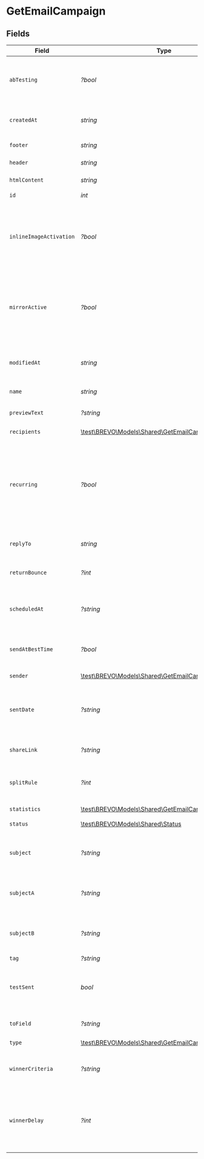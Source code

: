 # GetEmailCampaign


## Fields

| Field                                                                                                                                                                                                             | Type                                                                                                                                                                                                              | Required                                                                                                                                                                                                          | Description                                                                                                                                                                                                       | Example                                                                                                                                                                                                           |
| ----------------------------------------------------------------------------------------------------------------------------------------------------------------------------------------------------------------- | ----------------------------------------------------------------------------------------------------------------------------------------------------------------------------------------------------------------- | ----------------------------------------------------------------------------------------------------------------------------------------------------------------------------------------------------------------- | ----------------------------------------------------------------------------------------------------------------------------------------------------------------------------------------------------------------- | ----------------------------------------------------------------------------------------------------------------------------------------------------------------------------------------------------------------- |
| `abTesting`                                                                                                                                                                                                       | *?bool*                                                                                                                                                                                                           | :heavy_minus_sign:                                                                                                                                                                                                | Status of A/B Test for the campaign. abTesting = false means it is disabled, & abTesting = true means it is enabled.                                                                                              | true                                                                                                                                                                                                              |
| `createdAt`                                                                                                                                                                                                       | *string*                                                                                                                                                                                                          | :heavy_check_mark:                                                                                                                                                                                                | Creation UTC date-time of the campaign (YYYY-MM-DDTHH:mm:ss.SSSZ)                                                                                                                                                 | 2017-05-01 12:30:00 +0000 UTC                                                                                                                                                                                     |
| `footer`                                                                                                                                                                                                          | *string*                                                                                                                                                                                                          | :heavy_check_mark:                                                                                                                                                                                                | Footer of the campaign                                                                                                                                                                                            | [DEFAULT_FOOTER]                                                                                                                                                                                                  |
| `header`                                                                                                                                                                                                          | *string*                                                                                                                                                                                                          | :heavy_check_mark:                                                                                                                                                                                                | Header of the campaign                                                                                                                                                                                            | [DEFAULT_HEADER]                                                                                                                                                                                                  |
| `htmlContent`                                                                                                                                                                                                     | *string*                                                                                                                                                                                                          | :heavy_check_mark:                                                                                                                                                                                                | HTML content of the campaign                                                                                                                                                                                      | This is my HTML Content                                                                                                                                                                                           |
| `id`                                                                                                                                                                                                              | *int*                                                                                                                                                                                                             | :heavy_check_mark:                                                                                                                                                                                                | ID of the campaign                                                                                                                                                                                                | 12                                                                                                                                                                                                                |
| `inlineImageActivation`                                                                                                                                                                                           | *?bool*                                                                                                                                                                                                           | :heavy_minus_sign:                                                                                                                                                                                                | Status of inline image. inlineImageActivation = false means image can’t be embedded, & inlineImageActivation = true means image can be embedded, in the email.                                                    | true                                                                                                                                                                                                              |
| `mirrorActive`                                                                                                                                                                                                    | *?bool*                                                                                                                                                                                                           | :heavy_minus_sign:                                                                                                                                                                                                | Status of mirror links in campaign. mirrorActive = false means mirror links are deactivated, & mirrorActive = true means mirror links are activated, in the campaign                                              | true                                                                                                                                                                                                              |
| `modifiedAt`                                                                                                                                                                                                      | *string*                                                                                                                                                                                                          | :heavy_check_mark:                                                                                                                                                                                                | UTC date-time of last modification of the campaign (YYYY-MM-DDTHH:mm:ss.SSSZ)                                                                                                                                     | 2017-05-01 12:30:00 +0000 UTC                                                                                                                                                                                     |
| `name`                                                                                                                                                                                                            | *string*                                                                                                                                                                                                          | :heavy_check_mark:                                                                                                                                                                                                | Name of the campaign                                                                                                                                                                                              | EN - Sales Summer 2017                                                                                                                                                                                            |
| `previewText`                                                                                                                                                                                                     | *?string*                                                                                                                                                                                                         | :heavy_minus_sign:                                                                                                                                                                                                | Preview text or preheader of the email campaign                                                                                                                                                                   | Thanks for your order!                                                                                                                                                                                            |
| `recipients`                                                                                                                                                                                                      | [\test\BREVO\Models\Shared\GetEmailCampaignRecipients](../../Models/Shared/GetEmailCampaignRecipients.md)                                                                                                         | :heavy_check_mark:                                                                                                                                                                                                | N/A                                                                                                                                                                                                               |                                                                                                                                                                                                                   |
| `recurring`                                                                                                                                                                                                       | *?bool*                                                                                                                                                                                                           | :heavy_minus_sign:                                                                                                                                                                                                | FOR TRIGGER ONLY ! Type of trigger campaign.recurring = false means contact can receive the same Trigger campaign only once, & recurring = true means contact can receive the same Trigger campaign several times | true                                                                                                                                                                                                              |
| `replyTo`                                                                                                                                                                                                         | *string*                                                                                                                                                                                                          | :heavy_check_mark:                                                                                                                                                                                                | Email defined as the "Reply to" of the campaign                                                                                                                                                                   | replyto@domain.com                                                                                                                                                                                                |
| `returnBounce`                                                                                                                                                                                                    | *?int*                                                                                                                                                                                                            | :heavy_minus_sign:                                                                                                                                                                                                | Total number of non-delivered campaigns for a particular campaign id.                                                                                                                                             | 5                                                                                                                                                                                                                 |
| `scheduledAt`                                                                                                                                                                                                     | *?string*                                                                                                                                                                                                         | :heavy_minus_sign:                                                                                                                                                                                                | UTC date-time on which campaign is scheduled (YYYY-MM-DDTHH:mm:ss.SSSZ)                                                                                                                                           | 2017-06-01 12:30:00 +0000 UTC                                                                                                                                                                                     |
| `sendAtBestTime`                                                                                                                                                                                                  | *?bool*                                                                                                                                                                                                           | :heavy_minus_sign:                                                                                                                                                                                                | It is true if you have chosen to send your campaign at best time, otherwise it is false                                                                                                                           | true                                                                                                                                                                                                              |
| `sender`                                                                                                                                                                                                          | [\test\BREVO\Models\Shared\GetEmailCampaignSender](../../Models/Shared/GetEmailCampaignSender.md)                                                                                                                 | :heavy_check_mark:                                                                                                                                                                                                | N/A                                                                                                                                                                                                               |                                                                                                                                                                                                                   |
| `sentDate`                                                                                                                                                                                                        | *?string*                                                                                                                                                                                                         | :heavy_minus_sign:                                                                                                                                                                                                | Sent UTC date-time of the campaign (YYYY-MM-DDTHH:mm:ss.SSSZ). Only available if 'status' of the campaign is 'sent'                                                                                               | 2018-12-01 16:30:00 +0000 UTC                                                                                                                                                                                     |
| `shareLink`                                                                                                                                                                                                       | *?string*                                                                                                                                                                                                         | :heavy_minus_sign:                                                                                                                                                                                                | Link to share the campaign on social medias                                                                                                                                                                       | http://dhh.brevo.com/fhsgccc.html?t=9865448900                                                                                                                                                                    |
| `splitRule`                                                                                                                                                                                                       | *?int*                                                                                                                                                                                                            | :heavy_minus_sign:                                                                                                                                                                                                | The size of your ab-test groups. Only available if `abTesting` flag of the campaign is `true`                                                                                                                     | 25                                                                                                                                                                                                                |
| `statistics`                                                                                                                                                                                                      | [\test\BREVO\Models\Shared\GetEmailCampaignStatistics](../../Models/Shared/GetEmailCampaignStatistics.md)                                                                                                         | :heavy_check_mark:                                                                                                                                                                                                | N/A                                                                                                                                                                                                               |                                                                                                                                                                                                                   |
| `status`                                                                                                                                                                                                          | [\test\BREVO\Models\Shared\Status](../../Models/Shared/Status.md)                                                                                                                                                 | :heavy_check_mark:                                                                                                                                                                                                | Status of the campaign                                                                                                                                                                                            | sent                                                                                                                                                                                                              |
| `subject`                                                                                                                                                                                                         | *?string*                                                                                                                                                                                                         | :heavy_minus_sign:                                                                                                                                                                                                | Subject of the campaign. Only available if `abTesting` flag of the campaign is `false`                                                                                                                            | 20% OFF for 2017 Summer Sales                                                                                                                                                                                     |
| `subjectA`                                                                                                                                                                                                        | *?string*                                                                                                                                                                                                         | :heavy_minus_sign:                                                                                                                                                                                                | Subject A of the ab-test campaign. Only available if `abTesting` flag of the campaign is `true`                                                                                                                   | Discover the New Collection!                                                                                                                                                                                      |
| `subjectB`                                                                                                                                                                                                        | *?string*                                                                                                                                                                                                         | :heavy_minus_sign:                                                                                                                                                                                                | Subject B of the ab-test campaign. Only available if `abTesting` flag of the campaign is `true`                                                                                                                   | Want to discover the New Collection?                                                                                                                                                                              |
| `tag`                                                                                                                                                                                                             | *?string*                                                                                                                                                                                                         | :heavy_minus_sign:                                                                                                                                                                                                | Tag of the campaign                                                                                                                                                                                               | Newsletter                                                                                                                                                                                                        |
| `testSent`                                                                                                                                                                                                        | *bool*                                                                                                                                                                                                            | :heavy_check_mark:                                                                                                                                                                                                | Retrieved the status of test email sending. (true=Test email has been sent  false=Test email has not been sent)                                                                                                   | true                                                                                                                                                                                                              |
| `toField`                                                                                                                                                                                                         | *?string*                                                                                                                                                                                                         | :heavy_minus_sign:                                                                                                                                                                                                | Customisation of the "to" field of the campaign                                                                                                                                                                   | {FNAME} {LNAME}                                                                                                                                                                                                   |
| `type`                                                                                                                                                                                                            | [\test\BREVO\Models\Shared\GetEmailCampaignType](../../Models/Shared/GetEmailCampaignType.md)                                                                                                                     | :heavy_check_mark:                                                                                                                                                                                                | Type of campaign                                                                                                                                                                                                  | classic                                                                                                                                                                                                           |
| `winnerCriteria`                                                                                                                                                                                                  | *?string*                                                                                                                                                                                                         | :heavy_minus_sign:                                                                                                                                                                                                | Criteria for the winning version. Only available if `abTesting` flag of the campaign is `true`                                                                                                                    | open                                                                                                                                                                                                              |
| `winnerDelay`                                                                                                                                                                                                     | *?int*                                                                                                                                                                                                            | :heavy_minus_sign:                                                                                                                                                                                                | The duration of the test in hours at the end of which the winning version will be sent. Only available if `abTesting` flag of the campaign is `true`                                                              | 50                                                                                                                                                                                                                |